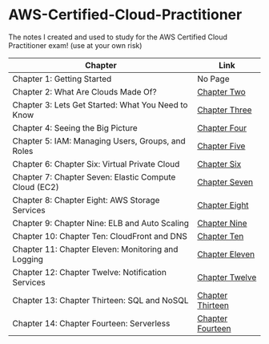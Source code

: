 # AWS-Certified-Cloud-Practitioner
The notes I created and used to study for the AWS Certified Cloud Practitioner exam! (use at your own risk)

| Chapter      | Link |
| ----------- | ----------- |
| Chapter 1: Getting Started      | No Page       |
| Chapter 2: What Are Clouds Made Of?   | [Chapter Two](./Chapters/Chapter%20Two.md) |
| Chapter 3: Lets Get Started: What You Need to Know   | [Chapter Three](./Chapters/Chapter%20Three.md) |
| Chapter 4: Seeing the Big Picture   | [Chapter Four](./Chapters/Chapter%20Four.md) |
| Chapter 5: IAM: Managing Users, Groups, and Roles   | [Chapter Five](./Chapters/Chapter%20Five.md) |
| Chapter 6: Chapter Six: Virtual Private Cloud   | [Chapter Six](./Chapters/Chapter%20Six.md) |
| Chapter 7: Chapter Seven: Elastic Compute Cloud (EC2)   | [Chapter Seven](./Chapters/Chapter%20Seven.md) |
| Chapter 8: Chapter Eight: AWS Storage Services   | [Chapter Eight](./Chapters/Chapter%20Eight.md) |
| Chapter 9: Chapter Nine: ELB and Auto Scaling   | [Chapter Nine](./Chapters/Chapter%20Nine.md) |
| Chapter 10: Chapter Ten: CloudFront and DNS   | [Chapter Ten](./Chapters/Chapter%20Ten.md) |
| Chapter 11: Chapter Eleven: Monitoring and Logging   | [Chapter Eleven](./Chapters/Chapter%20Eleven.md) |
| Chapter 12: Chapter Twelve: Notification Services   | [Chapter Twelve](./Chapters/Chapter%20Twelve.md) |
| Chapter 13: Chapter Thirteen: SQL and NoSQL   | [Chapter Thirteen](./Chapters/Chapter%20Thirteen.md) |
| Chapter 14: Chapter Fourteen: Serverless   | [Chapter Fourteen](./Chapters/Chapter%20Fourteen.md) |